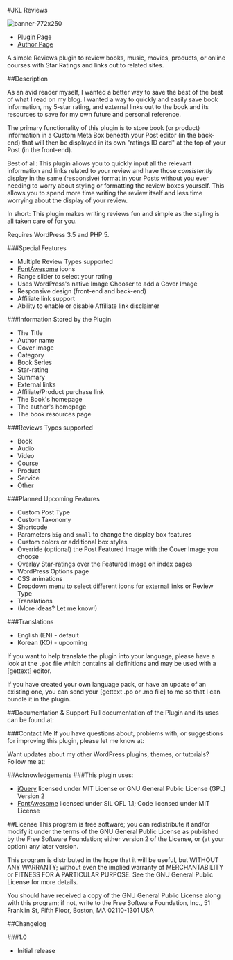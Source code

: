 #JKL Reviews

![banner-772x250](https://cloud.githubusercontent.com/assets/6644259/4505723/85143264-4af9-11e4-899f-2612b4027574.jpg)

* [Plugin Page](http://example.com/)
* [Author Page](http://www.aaronsnowberger.com/)

A simple Reviews plugin to review books, music, movies, products, or online courses with Star Ratings and links out to related sites.

##Description

As an avid reader myself, I wanted a better way to save the best of the best of what I read on my blog. I wanted a way to quickly and easily save book information, my 5-star rating, and external links out to the book and its resources to save for my own future and personal reference.

The primary functionality of this plugin is to store book (or product) information in a Custom Meta Box beneath your Post editor (in the back-end) that will then be displayed in its own "ratings ID card" at the top of your Post (in the front-end). 

Best of all: This plugin allows you to quickly input all the relevant information and links related to your review and have those *consistently* display in the same (responsive) format in your Posts without you ever needing to worry about styling 
or formatting the review boxes yourself. This allows you to spend more time writing the review itself and less time worrying about the display of your review.

In short: This plugin makes writing reviews fun and simple as the styling is all 
taken care of for you.

Requires WordPress 3.5 and PHP 5.

###Special Features
* Multiple Review Types supported
* [FontAwesome](http://fortawesome.github.io/Font-Awesome/) icons
* Range slider to select your rating
* Uses WordPress's native Image Chooser to add a Cover Image
* Responsive design (front-end and back-end)
* Affiliate link support
* Ability to enable or disable Affiliate link disclaimer

###Information Stored by the Plugin 
* The Title
* Author name
* Cover image
* Category
* Book Series
* Star-rating
* Summary
* External links
 * Affiliate/Product purchase link
 * The Book's homepage
 * The author's homepage
 * The book resources page 

###Reviews Types supported 
* Book
* Audio
* Video
* Course
* Product
* Service
* Other

###Planned Upcoming Features
* Custom Post Type
* Custom Taxonomy
* Shortcode
* Parameters `big` and `small` to change the display box features
* Custom colors or additional box styles
* Override (optional) the Post Featured Image with the Cover Image you choose
* Overlay Star-ratings over the Featured Image on index pages
* WordPress Options page
* CSS animations
* Dropdown menu to select different icons for external links or Review Type
* Translations
* (More ideas? Let me know!)

###Translations
* English (EN) - default
* Korean (KO) - upcoming

If you want to help translate the plugin into your language, please have a look at the `.pot` file which contains all definitions and may be used with a [gettext] editor.

If you have created your own language pack, or have an update of an existing one, you can send your [gettext .po or .mo file] to me so that I can bundle it in the plugin.


##Documentation & Support
Full documentation of the Plugin and its uses can be found at: 

###Contact Me
If you have questions about, problems with, or suggestions for improving this plugin, please let me know at:

Want updates about my other WordPress plugins, themes, or tutorials? Follow me at:

##Acknowledgements 
###This plugin uses:
* [jQuery](http://jquery.com/) licensed under MIT License or GNU General Public License (GPL) Version 2
* [FontAwesome](http://fortawesome.github.io/Font-Awesome/) licensed under SIL OFL 1.1; Code licensed under MIT License

##License
This program is free software; you can redistribute it and/or modify it under the terms 
of the GNU General Public License as published by the Free Software Foundation; either 
version 2 of the License, or (at your option) any later version.

This program is distributed in the hope that it will be useful, but WITHOUT ANY 
WARRANTY; without even the implied warranty of MERCHANTABILITY or FITNESS FOR A 
PARTICULAR PURPOSE. See the GNU General Public License for more details.

You should have received a copy of the GNU General Public License along with this 
program; if not, write to the Free Software Foundation, Inc., 51 Franklin St, Fifth 
Floor, Boston, MA 02110-1301 USA

##Changelog

###1.0
* Initial release
